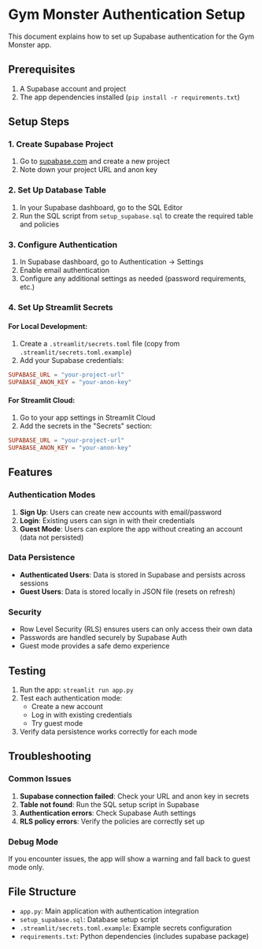 # Gym Monster Authentication Setup

This document explains how to set up Supabase authentication for the Gym Monster app.

## Prerequisites

1. A Supabase account and project
2. The app dependencies installed (`pip install -r requirements.txt`)

## Setup Steps

### 1. Create Supabase Project

1. Go to [supabase.com](https://supabase.com) and create a new project
2. Note down your project URL and anon key

### 2. Set Up Database Table

1. In your Supabase dashboard, go to the SQL Editor
2. Run the SQL script from `setup_supabase.sql` to create the required table and policies

### 3. Configure Authentication

1. In Supabase dashboard, go to Authentication → Settings
2. Enable email authentication
3. Configure any additional settings as needed (password requirements, etc.)

### 4. Set Up Streamlit Secrets

#### For Local Development:
1. Create a `.streamlit/secrets.toml` file (copy from `.streamlit/secrets.toml.example`)
2. Add your Supabase credentials:
```toml
SUPABASE_URL = "your-project-url"
SUPABASE_ANON_KEY = "your-anon-key"
```

#### For Streamlit Cloud:
1. Go to your app settings in Streamlit Cloud
2. Add the secrets in the "Secrets" section:
```toml
SUPABASE_URL = "your-project-url"
SUPABASE_ANON_KEY = "your-anon-key"
```

## Features

### Authentication Modes

1. **Sign Up**: Users can create new accounts with email/password
2. **Login**: Existing users can sign in with their credentials
3. **Guest Mode**: Users can explore the app without creating an account (data not persisted)

### Data Persistence

- **Authenticated Users**: Data is stored in Supabase and persists across sessions
- **Guest Users**: Data is stored locally in JSON file (resets on refresh)

### Security

- Row Level Security (RLS) ensures users can only access their own data
- Passwords are handled securely by Supabase Auth
- Guest mode provides a safe demo experience

## Testing

1. Run the app: `streamlit run app.py`
2. Test each authentication mode:
   - Create a new account
   - Log in with existing credentials
   - Try guest mode
3. Verify data persistence works correctly for each mode

## Troubleshooting

### Common Issues

1. **Supabase connection failed**: Check your URL and anon key in secrets
2. **Table not found**: Run the SQL setup script in Supabase
3. **Authentication errors**: Check Supabase Auth settings
4. **RLS policy errors**: Verify the policies are correctly set up

### Debug Mode

If you encounter issues, the app will show a warning and fall back to guest mode only.

## File Structure

- `app.py`: Main application with authentication integration
- `setup_supabase.sql`: Database setup script
- `.streamlit/secrets.toml.example`: Example secrets configuration
- `requirements.txt`: Python dependencies (includes supabase package)
